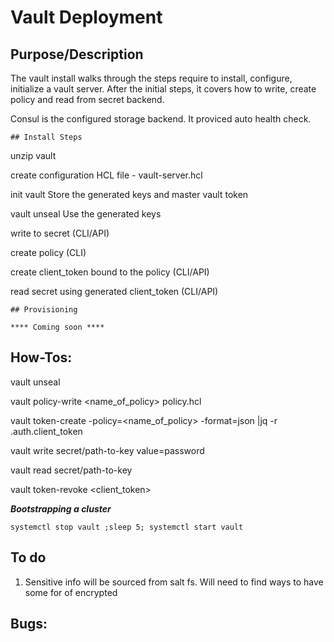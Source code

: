 # Vault Deployment

## Purpose/Description

The vault install walks through the steps require to install, configure, initialize a vault server. 
After the initial steps, it covers how to write, create policy and read from secret backend.

Consul is the configured storage backend. It proviced auto health check.

```
## Install Steps
```

unzip vault

create configuration
  HCL file - vault-server.hcl

init vault
  Store the generated keys and master vault token

vault unseal
  Use the generated keys

write to secret (CLI/API)

create policy (CLI)

create client_token bound to the policy (CLI/API)

read secret using generated client_token (CLI/API)

```
## Provisioning
```

```
**** Coming soon ****
```

## How-Tos:
vault unseal

vault policy-write <name_of_policy> policy.hcl

vault token-create -policy=<name_of_policy> -format=json |jq -r .auth.client_token

vault write secret/path-to-key value=password

vault read secret/path-to-key

vault token-revoke <client_token>


_**Bootstrapping a cluster**_

```
systemctl stop vault ;sleep 5; systemctl start vault
```

## To do

1. Sensitive info will be sourced from salt fs.  Will need to find ways to have some for of encrypted

## Bugs:

